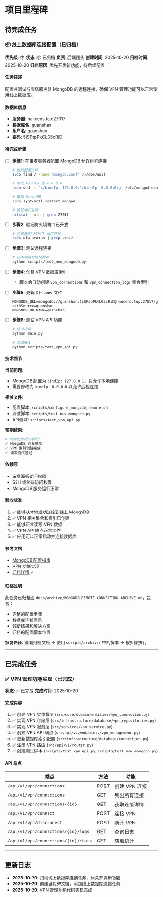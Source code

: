 # 项目里程碑

## 待完成任务

### 📦 线上数据库连接配置（已归档）

**优先级**: 中
**状态**: 📦 已归档
**负责**: 后端团队
**创建时间**: 2025-10-20
**归档时间**: 2025-10-20
**归档原因**: 优先开发新功能，待后续配置

#### 任务描述

配置并测试与宝塔服务器 MongoDB 的远程连接，确保 VPN 管理功能可以正常使用线上数据库。

#### 数据库信息

- **服务器**: hancens.top:27017
- **数据库名**: guanshan
- **用户名**: guanshan
- **密码**: 5iSFspPkCLG5cRiD

#### 待完成步骤

- [ ] **步骤1**: 在宝塔服务器配置 MongoDB 允许远程连接
  ```bash
  # 查找配置文件
  sudo find / -name "mongod.conf" 2>/dev/null

  # 修改 bindIp 为 0.0.0.0
  sudo sed -i 's/bindIp: 127.0.0.1/bindIp: 0.0.0.0/g' /etc/mongod.conf

  # 重启 MongoDB
  sudo systemctl restart mongod

  # 验证端口监听
  netstat -tuln | grep 27017
  ```

- [ ] **步骤2**: 验证防火墙端口已开放
  ```bash
  # 应该看到 27017 端口开放
  sudo ufw status | grep 27017
  ```

- [ ] **步骤3**: 测试远程连接
  ```bash
  # 在本地运行测试脚本
  python scripts/test_new_mongodb.py
  ```

- [ ] **步骤4**: 创建 VPN 数据库索引
  - 脚本会自动创建 `vpn_connections` 和 `vpn_connection_logs` 集合索引

- [ ] **步骤5**: 更新项目 .env 文件
  ```env
  MONGODB_URL=mongodb://guanshan:5iSFspPkCLG5cRiD@hancens.top:27017/guanshan?authSource=guanshan
  MONGODB_DB_NAME=guanshan
  ```

- [ ] **步骤6**: 测试 VPN API 功能
  ```bash
  # 启动应用
  python main.py

  # 测试API
  python scripts/test_vpn_api.py
  ```

#### 技术细节

**当前问题**:
- MongoDB 配置为 `bindIp: 127.0.0.1`，只允许本地连接
- 需要修改为 `bindIp: 0.0.0.0` 以允许远程连接

**相关文件**:
- 配置脚本: `scripts/configure_mongodb_remote.sh`
- 测试脚本: `scripts/test_new_mongodb.py`
- API测试: `scripts/test_vpn_api.py`

**预期结果**:
```bash
# 成功连接后应看到:
✅ MongoDB 连接成功
✅ VPN 索引创建完成
✅ 读写测试通过
```

#### 依赖项

- 宝塔面板访问权限
- SSH 或终端访问权限
- MongoDB 服务运行正常

#### 验收标准

1. ✅ 能够从本地成功连接到线上 MongoDB
2. ✅ VPN 相关集合和索引已创建
3. ✅ 能够正常读写 VPN 数据
4. ✅ VPN API 端点正常工作
5. ✅ 应用可以正常启动并连接数据库

#### 参考文档

- [MongoDB 配置指南](./MONGODB_GUIDE.md)
- [VPN 功能实现](./README.md)
- [归档详情](./archive/MONGODB_REMOTE_CONNECTION_ARCHIVE.md) ⭐

#### 归档说明

此任务已归档至 `docs/archive/MONGODB_REMOTE_CONNECTION_ARCHIVE.md`，包含：
- 完整的配置步骤
- 数据库连接信息
- 诊断结果和解决方案
- 归档的配置脚本位置

**恢复路径**: 查看归档文档 → 使用 `scripts/archive/` 中的脚本 → 按步骤执行

---

## 已完成任务

### ✅ VPN 管理功能实现（已完成）

**状态**: ✅ 已完成
**完成时间**: 2025-10-20

#### 完成内容

1. ✅ 创建 VPN 实体模型 (`src/core/domain/entities/vpn_connection.py`)
2. ✅ 实现 VPN 仓储层 (`src/infrastructure/database/vpn_repositories.py`)
3. ✅ 实现 VPN 服务层 (`src/services/vpn_service.py`)
4. ✅ 创建 VPN API 端点 (`src/api/v1/endpoints/vpn_management.py`)
5. ✅ 更新数据库索引配置 (`src/infrastructure/database/connection.py`)
6. ✅ 注册 VPN 路由 (`src/api/v1/router.py`)
7. ✅ 创建测试脚本 (`scripts/test_vpn_api.py`, `scripts/test_new_mongodb.py`)

#### API 端点

| 端点 | 方法 | 功能 |
|------|------|------|
| `/api/v1/vpn/connections` | POST | 创建 VPN 连接 |
| `/api/v1/vpn/connections` | GET | 列出所有连接 |
| `/api/v1/vpn/connections/{id}` | GET | 获取连接详情 |
| `/api/v1/vpn/connect` | POST | 连接 VPN |
| `/api/v1/vpn/disconnect` | POST | 断开 VPN |
| `/api/v1/vpn/connections/{id}/logs` | GET | 查询日志 |
| `/api/v1/vpn/connections/{id}/stats` | GET | 获取统计 |

---

## 更新日志

- **2025-10-20**: 归档线上数据库连接任务，优先开发新功能
- **2025-10-20**: 创建里程碑文档，添加线上数据库连接任务
- **2025-10-20**: VPN 管理功能代码实现完成
